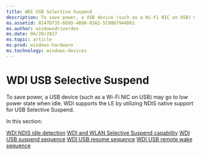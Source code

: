 ```yaml
---
title: WDI USB Selective Suspend
description: To save power, a USB device (such as a Wi-Fi NIC on USB) may go to low power state when idle. WDI supports the LE by utilizing NDIS native support for USB Selective Suspend.
ms.assetid: 8147D735-6E6D-4B98-93A2-5C00D7944D61
ms.author: windowsdriverdev
ms.date: 04/20/2017
ms.topic: article
ms.prod: windows-hardware
ms.technology: windows-devices
---
```


# WDI USB Selective Suspend


To save power, a USB device (such as a Wi-Fi NIC on USB) may go to low power state when idle. WDI supports the LE by utilizing NDIS native support for USB Selective Suspend.

In this section:

[WDI NDIS idle detection](wdi-ndis-idle-detection.md)
[WDI and WLAN Selective Suspend capability](wdi-and-wlan-selective-suspend-capability.md)
[WDI USB suspend sequence](wdi-usb-suspend-sequence.md)
[WDI USB resume sequence](wdi-usb-resume-sequence.md)
[WDI USB remote wake sequence](wdi-usb-remote-wake-sequence.md)
 

 






